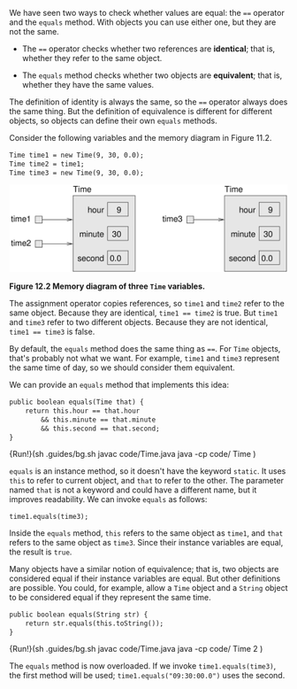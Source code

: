 We have seen two ways to check whether values are equal: the `==` operator and the `equals` method.
With objects you can use either one, but they are not the same.



*  The `==` operator checks whether two references are **identical**; that is, whether they refer to the same object.


*  The `equals` method checks whether two objects are **equivalent**; that is, whether they have the same values.


The definition of identity is always the same, so the `==` operator always does the same thing.
But the definition of equivalence is different for different objects, so objects can define their own `equals` methods.

Consider the following variables and the memory diagram in Figure 11.2.

```code
Time time1 = new Time(9, 30, 0.0);
Time time2 = time1;
Time time3 = new Time(9, 30, 0.0);
```


![Figure 12.2 Memory diagram of three `Time` variables.](figs/time2.jpg)

**Figure 12.2 Memory diagram of three `Time` variables.**

The assignment operator copies references, so `time1` and `time2` refer to the same object.
Because they are identical, `time1 == time2` is true.
But `time1` and `time3` refer to two different objects.
Because they are not identical, `time1 == time3` is false.

By default, the `equals` method does the same thing as `==`.
For `Time` objects, that's probably not what we want.
For example, `time1` and `time3` represent the same time of day, so we should consider them equivalent.


We can provide an `equals` method that implements this idea:

```code
public boolean equals(Time that) {
    return this.hour == that.hour
        && this.minute == that.minute
        && this.second == that.second;
}
```

{Run!}(sh .guides/bg.sh javac code/Time.java java -cp code/ Time )


`equals` is an instance method, so it doesn't have the keyword `static`.
It uses `this` to refer to current object, and `that` to refer to the other.
The parameter named `that` is not a keyword and could have a different name, but it improves readability.
We can invoke `equals` as follows:

```code
time1.equals(time3);
```

Inside the `equals` method, `this` refers to the same object as `time1`, and `that` refers to the same object as `time3`.
Since their instance variables are equal, the result is `true`.

Many objects have a similar notion of equivalence; that is, two objects are considered equal if their instance variables are equal.
But other definitions are possible.
You could, for example, allow a `Time` object and a `String` object to be considered equal if they represent the same time.

```code
public boolean equals(String str) {
    return str.equals(this.toString());
}
```

{Run!}(sh .guides/bg.sh javac code/Time.java java -cp code/ Time 2 )


The `equals` method is now overloaded.
If we invoke `time1.equals(time3)`, the first method will be used; `time1.equals("09:30:00.0")` uses the second.